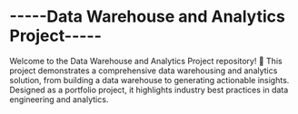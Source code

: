 -----Data Warehouse and Analytics Project-----
========================================================================
Welcome to the Data Warehouse and Analytics Project repository! 🚀
This project demonstrates a comprehensive data warehousing and analytics solution, from building 
a data warehouse to generating actionable insights. Designed as a portfolio project, it highlights industry best practices in data engineering and analytics.
